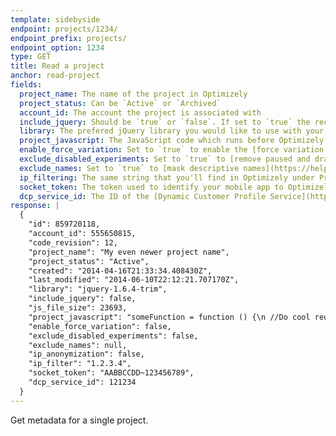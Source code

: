 ```yaml
---
template: sidebyside
endpoint: projects/1234/
endpoint_prefix: projects/
endpoint_option: 1234
type: GET
title: Read a project
anchor: read-project
fields:
  project_name: The name of the project in Optimizely
  project_status: Can be `Active` or `Archived`
  account_id: The account the project is associated with
  include_jquery: Should be `true` or `false`. If set to `true` the recommended version (1.11.3) will be used.
  library: The prefered jQuery library you would like to use with your snippet. We support as follows, "jquery-1.6.4-full", "jquery-1.6.4-trim", "jquery-1.11.3-full", and "jquery-1.11.3-trim". If you do not want to include jQuery, set this field to `none` and `include_jquery` to `false`.
  project_javascript: The JavaScript code which runs before Optimizely on all pages, **regardless** of whether or not there is a running experiment.
  enable_force_variation: Set to `true` to enable the [force variation parameter](https://help.optimizely.com/hc/en-us/articles/202480860#force_variations)
  exclude_disabled_experiments: Set to `true` to [remove paused and draft experiments](https://help.optimizely.com/hc/en-us/articles/202480860#draft_pause) from the snippet
  exclude_names: Set to `true` to [mask descriptive names](https://help.optimizely.com/hc/en-us/articles/202480860#masking_descriptive_names)
  ip_filtering: The same string that you'll find in Optimizely under Project Settings > IP Filtering, or `null` if it's not set.
  socket_token: The token used to identify your mobile app to Optimizely
  dcp_service_id: The ID of the [Dynamic Customer Profile Service](http://developers.optimizely.com/rest/reference#dcp_services) associated with this project.
response: |
  {
    "id": 859720118,
    "account_id": 555650815,
    "code_revision": 12,
    "project_name": "My even newer project name",
    "project_status": "Active",
    "created": "2014-04-16T21:33:34.408430Z",
    "last_modified": "2014-06-10T22:12:21.707170Z",
    "library": "jquery-1.6.4-trim",
    "include_jquery": false,
    "js_file_size": 23693,
    "project_javascript": "someFunction = function () {\n //Do cool reusable stuff \n}"
    "enable_force_variation": false,
    "exclude_disabled_experiments": false,
    "exclude_names": null,
    "ip_anonymization": false,
    "ip_filter": "1.2.3.4",
    "socket_token": "AABBCCDD~123456789",
    "dcp_service_id": 121234
  }
---
```

Get metadata for a single project.
